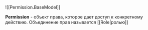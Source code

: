![[Permission.BaseModel]]

**Permission** - объект права, которое дает доступ к конкретному действию. Объединение прав называется [[Role|ролью]]
